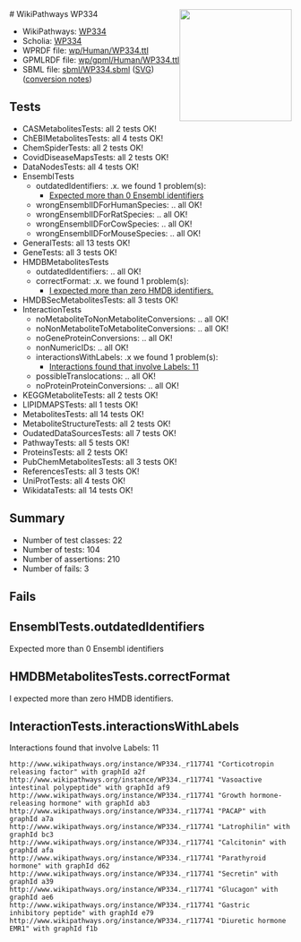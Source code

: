 <img style="float: right; width: 200px" src="../logo.png" />
# WikiPathways WP334

* WikiPathways: [WP334](https://identifiers.org/wikipathways:WP334)
* Scholia: [WP334](https://scholia.toolforge.org/wikipathways/WP334)
* WPRDF file: [wp/Human/WP334.ttl](../wp/Human/WP334.ttl)
* GPMLRDF file: [wp/gpml/Human/WP334.ttl](../wp/gpml/Human/WP334.ttl)
* SBML file: [sbml/WP334.sbml](../sbml/WP334.sbml) ([SVG](../sbml/WP334.svg)) ([conversion notes](../sbml/WP334.txt))

## Tests
* CASMetabolitesTests: all 2 tests OK!
* ChEBIMetabolitesTests: all 4 tests OK!
* ChemSpiderTests: all 2 tests OK!
* CovidDiseaseMapsTests: all 2 tests OK!
* DataNodesTests: all 4 tests OK!
* EnsemblTests
    * outdatedIdentifiers: .x. we found 1 problem(s):
        * [Expected more than 0 Ensembl identifiers](#f44398b7)
    * wrongEnsemblIDForHumanSpecies: .. all OK!
    * wrongEnsemblIDForRatSpecies: .. all OK!
    * wrongEnsemblIDForCowSpecies: .. all OK!
    * wrongEnsemblIDForMouseSpecies: .. all OK!
* GeneralTests: all 13 tests OK!
* GeneTests: all 3 tests OK!
* HMDBMetabolitesTests
    * outdatedIdentifiers: .. all OK!
    * correctFormat: .x. we found 1 problem(s):
        * [I expected more than zero HMDB identifiers.](#ad154c1e)
* HMDBSecMetabolitesTests: all 3 tests OK!
* InteractionTests
    * noMetaboliteToNonMetaboliteConversions: .. all OK!
    * noNonMetaboliteToMetaboliteConversions: .. all OK!
    * noGeneProteinConversions: .. all OK!
    * nonNumericIDs: .. all OK!
    * interactionsWithLabels: .x we found 1 problem(s):
        * [Interactions found that involve Labels: 11](#fe97a8b9)
    * possibleTranslocations: .. all OK!
    * noProteinProteinConversions: .. all OK!
* KEGGMetaboliteTests: all 2 tests OK!
* LIPIDMAPSTests: all 1 tests OK!
* MetabolitesTests: all 14 tests OK!
* MetaboliteStructureTests: all 2 tests OK!
* OudatedDataSourcesTests: all 7 tests OK!
* PathwayTests: all 5 tests OK!
* ProteinsTests: all 2 tests OK!
* PubChemMetabolitesTests: all 3 tests OK!
* ReferencesTests: all 3 tests OK!
* UniProtTests: all 4 tests OK!
* WikidataTests: all 14 tests OK!


## Summary

* Number of test classes: 22
* Number of tests: 104
* Number of assertions: 210
* Number of fails: 3

## Fails

<a name="f44398b7" />

## EnsemblTests.outdatedIdentifiers

Expected more than 0 Ensembl identifiers
<a name="ad154c1e" />

## HMDBMetabolitesTests.correctFormat

I expected more than zero HMDB identifiers.
<a name="fe97a8b9" />

## InteractionTests.interactionsWithLabels

Interactions found that involve Labels: 11
```
http://www.wikipathways.org/instance/WP334._r117741 "Corticotropin releasing factor" with graphId a2f
http://www.wikipathways.org/instance/WP334._r117741 "Vasoactive intestinal polypeptide" with graphId af9
http://www.wikipathways.org/instance/WP334._r117741 "Growth hormone-releasing hormone" with graphId ab3
http://www.wikipathways.org/instance/WP334._r117741 "PACAP" with graphId a7a
http://www.wikipathways.org/instance/WP334._r117741 "Latrophilin" with graphId bc3
http://www.wikipathways.org/instance/WP334._r117741 "Calcitonin" with graphId afa
http://www.wikipathways.org/instance/WP334._r117741 "Parathyroid hormone" with graphId d62
http://www.wikipathways.org/instance/WP334._r117741 "Secretin" with graphId a39
http://www.wikipathways.org/instance/WP334._r117741 "Glucagon" with graphId ae6
http://www.wikipathways.org/instance/WP334._r117741 "Gastric inhibitory peptide" with graphId e79
http://www.wikipathways.org/instance/WP334._r117741 "Diuretic hormone
EMR1" with graphId f1b
```

